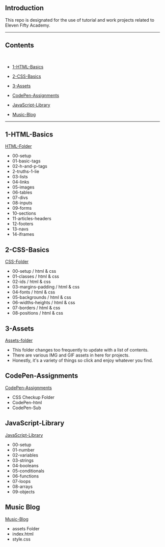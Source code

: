 ## Introduction

This repo is designated for the use of tutorial and work projects related to Eleven Fifty Academy.

<hr>

## Contents

<br/>

- [1-HTML-Basics](#1-HTML-Basics)

- [2-CSS-Basics](#2-CSS-Basics)

- [3-Assets](#3-assets)

- [CodePen-Assignments](#CodePen-Assignments)

- [JavaScript-Library](#JavaScript-Library)

- [Music-Blog](#Music-Blog)
  <br>

<hr>

## 1-HTML-Basics

[HTML-Folder](https://github.com/xAaronWx/ElevenFiftyProjects/tree/master/HTMLCSSPreWork/1-HTML-Basics)

- 00-setup
- 01-basic-tags
- 02-h-and-p-tags
- 2-truths-1-lie
- 03-lists
- 04-links
- 05-images
- 06-tables
- 07-divs
- 08-inputs
- 09-forms
- 10-sections
- 11-articles-headers
- 12-footers
- 13-navs
- 14-iframes

## 2-CSS-Basics

[CSS-Folder](https://github.com/xAaronWx/ElevenFiftyProjects/tree/master/HTMLCSSPreWork/2-CSS-Basics)

- 00-setup / html & css
- 01-classes / html & css
- 02-ids / html & css
- 03-margins-padding / html & css
- 04-fonts / html & css
- 05-backgrounds / html & css
- 06-widths-heights / html & css
- 07-borders / html & css
- 08-positions / html & css

## 3-Assets

[Assets-folder](https://github.com/xAaronWx/ElevenFiftyProjects/tree/master/HTMLCSSPreWork/3-assets)

- This folder changes too frequently to update with a list of contents.
- There are various IMG and GIF assets in here for projects.
- Honestly, it's a variety of things so click and enjoy whatever you find.

## CodePen-Assignments

[CodePen-Assignments](https://github.com/xAaronWx/ElevenFiftyProjects/tree/master/HTMLCSSPreWork/Code-Pen-Assignments)

- CSS Checkup Folder
- CodePen-html
- CodePen-Sub

## JavaScript-Library

[JavaScript-Library](https://github.com/xAaronWx/ElevenFiftyProjects/tree/master/JavaScript-Library)

- 00-setup
- 01-number
- 02-variables
- 03-strings
- 04-booleans
- 05-conditionals
- 06-functions
- 07-loops
- 08-arrays
- 09-objects

## Music Blog

[Music-Blog]()

- assets Folder
- index.html
- style.css
